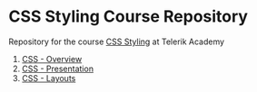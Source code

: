 #   CSS Styling Course Repository

Repository for the course [CSS Styling](http://telerikacademy.com/Courses/Courses/Details/332) at Telerik Academy

1. [CSS - Overview](https://github.com/Juveniel/TelerikAcademy/tree/master/CSS/01.%20CSS_Overview)
2. [CSS - Presentation](https://github.com/Juveniel/TelerikAcademy/tree/master/CSS/02.%20CSS_Presentation)
3. [CSS - Layouts](https://github.com/Juveniel/TelerikAcademy/tree/master/CSS/03.%20CSS_Layouts)

